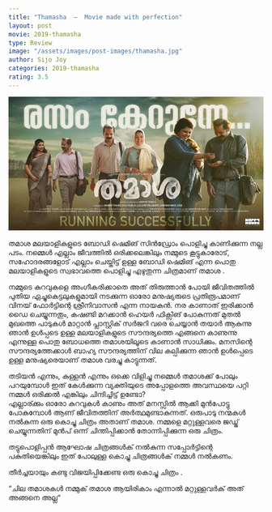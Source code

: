 ```yaml
---
title: "Thamasha  –  Movie made with perfection"
layout: post
movie: 2019-thamasha
type: Review
image: "/assets/images/post-images/thamasha.jpg"
author: Sijo Joy
categories: 2019-thamasha
rating: 3.5
---
```


![Thamasha banner](/assets/images/post-images/thamasha.jpg)

തമാശ മലയാളികളുടെ ബോഡി ഷെമിങ് സിൻഡ്രോം പൊളിച്ചു കാണിക്കുന്ന നല്ല പടം. 
നമ്മെൾ എല്ലാം ജീവത്തിൽ ഒരിക്കലെങ്കിലും നമ്മുടെ കൂട്ടുകാരോട്, സഹോദരങ്ങളോട് എല്ലാം ചെയ്തിട്ട് ഉള്ള ബോഡി ഷെമിങ്
എന്ന പൊതു മലയാളികളുടെ സ്വഭാവത്തെ പൊളിച്ചു എഴുതുന്ന ചിത്രമാണ് തമാശ .

നമ്മുടെ കുറവുകളെ അംഗീകരിക്കാതെ അത് തിരുത്താൻ പോയി ജീവിതത്തിൽ പുതിയ ഏച്ചുകെട്ടലുകളുമായി നടക്കുന്ന
ഓരോ മനുഷ്യരുടെ പ്രതിരൂപമാണ്  വിനയ് ഫോർട്ടിന്റെ  ശ്രീനിവാസൻ എന്ന നായകൻ.
നര കാണാത് ഇരിക്കാൻ ഡൈ ചെയ്യുന്നതും, കഷണ്ടി മറക്കാൻ ഹെയർ ഫിക്സിങ് പോകുന്നത് മുതൽ മുഖത്തെ പാടുകൾ മാറ്റാൻ
പ്ലാസ്റ്റിക് സർജറി വരെ ചെയ്യാൻ  തയാർ ആകുന്നു ഞാൻ ഉൾപ്പടെ ഉള്ള മലയാളികളുടെ സൗന്ദര്യത്തെ എങ്ങനെ കാണുന്നു എന്നുള്ള 
പൊതു ബോധത്തെ തമാശയിലൂടെ കാണാൻ സാധിക്കും. 
മനസിന്റെ സൗന്ദര്യത്തേക്കാൾ  ബാഹ്യ സൗന്ദര്യത്തിന്  വില കല്പിക്കുന്ന ഞാൻ ഉൾപ്പെടെ ഉള്ള മനുഷ്യരെയാണ് തമാശ വരച്ചു 
കാട്ടുന്നത്. 

തടിയൻ എന്നും, കുള്ളൻ എന്നും ഒക്കെ വിളിച്ചു നമ്മെൾ തമാശക്ക് പോലും പറയുമ്പോൾ ഇത് കേൾക്കുന്ന വ്യക്തിയുടെ
അപ്പോളത്തെ അവസ്ഥയെ പറ്റി നമ്മൾ ഒരിക്കൽ എങ്കിലും ചിന്ദിച്ചിട്ട് ഉണ്ടോ?  
എല്ലാര്ക്കും ഓരോ കുറവുകൾ കാണും അത് മനസ്സിൽ ആക്കി മുൻപോട്ടു പോകുമ്പോൾ ആണ് ജീവിതത്തിന് അർത്ഥമുണ്ടാകുന്നത്. 
ഒരുപാടു നന്മകൾ നൽകുന്ന ഒരു കൊച്ചു ചിത്രം അതാണ് തമാശ. 
നമ്മളെ മറ്റുള്ളവരെ ജഡ്ജ് ചെയ്യുന്നതിന് മുൻപ് ഒന്ന് ചിന്തിപ്പിക്കാൻ തോന്നിപ്പിക്കുന്ന ഒരു ചിത്രം.

തട്ടുപൊളിപ്പൻ ആഘോഷ ചിത്രങ്ങൾക് നൽകുന്ന സപ്പോർട്ടിന്റെ പകുതിയെങ്കിലും ഇത് പോലുള്ള കൊച്ചു ചിത്രങ്ങൾക് 
നമ്മൾ നൽകണം. 

തീർച്ചയായും കണ്ടു വിജയിപ്പിക്കേണ്ട ഒരു കൊച്ചു ചിത്രം .

“ചില തമാശകൾ നമ്മുക് തമാശ ആയിരികാം എന്നാൽ മറ്റുള്ളവർക് അത് അങ്ങനെ അല്ല“
